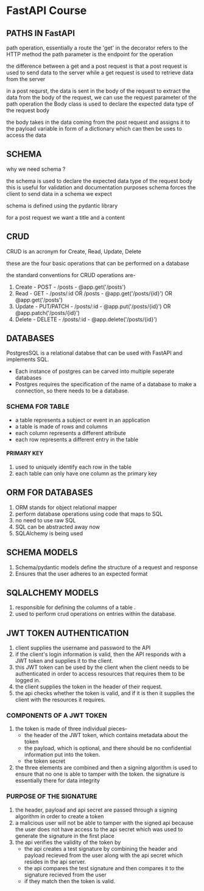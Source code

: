 # FastAPI Course 

## PATHS IN FastAPI
path operation, essentially a route
the 'get' in the decorator refers to the HTTP method
the path parameter is the endpoint for the operation

the difference between a get and a post request
is that a post request is used to 
send data to the server 
while a get request is used to retrieve 
data from the server

in a post requrst, the data is sent in the body of the request
to extract the data from the body of the request,
we can use the request parameter of the path operation
the Body class is used to declare 
the expected data type of the request body 
    
the body takes in the data coming from the post request and assigns it to the payload variable in form of a dictionary which can then be uses to access the data

## SCHEMA

why we need schema ?

the schema is used to declare the expected data type of the request body this is useful for validation and documentation purposes schema forces the client to send data in a schema we expect

schema is defined using the pydantic library

for a post request we want a title and a content

## CRUD 
CRUD is an acronym for Create, Read, Update, Delete

these are the four basic operations that can be performed on a database

the standard conventions for CRUD operations are-
1. Create - POST - /posts - @app.get('/posts') 
2. Read - GET - /posts/:id OR /posts - @app.get('/posts/{id}') OR @app.get('/posts')
3. Update - PUT/PATCH - /posts/:id - @app.put('/posts/{id}') OR @app.patch('/posts/{id}')
4. Delete - DELETE - /posts/:id - @app.delete('/posts/{id}')

## DATABASES 

PostgresSQL is a relational databse that can be used with FastAPI and implements SQL. 

* Each instance of postgres can be carved into multiple seperate databases
* Postgres requires the specification of the name of a database to make a connection, so there needs to be a database. 

### SCHEMA FOR TABLE 

* a table represents a subject or event in an application 
* a table is made of rows and columns 
* each column represents a different attribute 
* each row represents a different entry in the table

#### PRIMARY KEY 
1. used to uniquely identify each row in the table 
2. each table can only have one column as the primary key 

## ORM FOR DATABASES 

1. ORM stands for object relational mapper 
2. perform database operations using code that maps to SQL 
3. no need to use raw SQL 
4. SQL can be abstracted away now 
5. SQLAlchemy is being used 

## SCHEMA MODELS 

1. Schema/pydantic models define the structure of a request and response 
2. Ensures that the user adheres to an expected format 

## SQLALCHEMY MODELS 

1. responsible for defining the columns of a table .
2. used to perform crud operations on entries within the database. 

## JWT TOKEN AUTHENTICATION 

1. client supplies the username and password to the API 
2. if the client's login information is valid, then the API responds with a JWT token and supplies it to the client.
3. this JWT token can be used by the client when the client needs to be authenticated in order to access resources that requires them to be logged in. 
4. the client supplies the token in the header of their request. 
5. the api checks whether the token is valid, and if it is then it supplies the client with the resources it requires. 

### COMPONENTS OF A JWT TOKEN

1. the token is made of three individual pieces- 
    * the header of the JWT token, which contains metadata about the token 
    * the payload, which is optional, and there should be no confidential information put into the token. 
    * the token secret 
2. the three elements are combined and then a signing algorithm is used to ensure that no one is able to tamper with the token. the signature is essentially there for data integrity 

### PURPOSE OF THE SIGNATURE 

1. the header, payload and api secret are passed through a signing algorithm in order to create a token 
2. a malicious user will not be able to tamper with the signed api because the user does not have access to the api secret which was used to generate the signature in the first place 
3. the api verifies the validity of the token by 
    * the api creates a test signature by combining the header and payload recieved from the user along with the api secret which resides in the api server. 
    * the api compares the test signature and then compares it to the signature recieved from the user 
    * if they match then the token is valid. 
